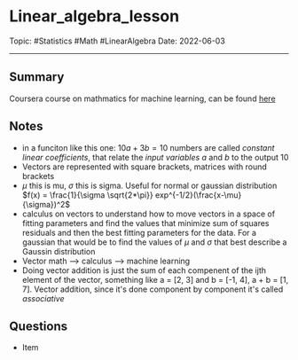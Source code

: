 
# Linear_algebra_lesson
Topic: #Statistics #Math #LinearAlgebra
Date: 2022-06-03


---

## Summary
Coursera course on mathmatics for machine learning, can be found [here](https://www.coursera.org/learn/linear-algebra-machine-learning?courseSlug=linear-algebra-machine-learning&showOnboardingModal=checkAndRedirect&specialization=mathematics-machine-learning)

## Notes
- in a funciton like this one: $10a + 3b = 10$ numbers are called *constant linear coefficients*, that relate the *input variables* $a$ and $b$ to the output 10
- Vectors are represented with square brackets, matrices with round brackets
- $\mu$ this is mu, $\sigma$  this is sigma. Useful for normal or gaussian distribution $f(x) = \frac{1}{\sigma \sqrt{2*\pi}} exp^{-1/2}(\frac{x-\mu}{\sigma})^2$ 
- calculus on vectors to understand how to move vectors in a space of fitting parameters and find the values that minimize sum of squares residuals and then the best fitting parameters for the data. For a gaussian that would be to find the values of $\mu$ and $\sigma$ that best describe a Gaussin distribution
- Vector math --> calculus --> machine learning
- Doing vector addition is just the sum of each compenent of the ijth element of the vector, something like a = [2, 3] and b = [-1, 4], a + b = [1, 7]. Vector addition, since it's done component by component it's called *associative*
 
 ## Questions
- Item



